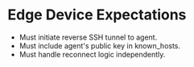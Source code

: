 # Edge Device Expectations

- Must initiate reverse SSH tunnel to agent.
- Must include agent's public key in known_hosts.
- Must handle reconnect logic independently.
